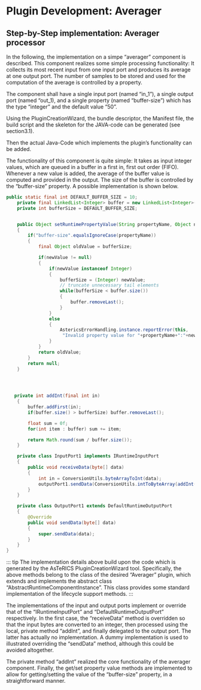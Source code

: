# Plugin Development: Averager

## Step-by-Step implementation: Averager processor
    

In the following, the implementation on a simpe “averager” component is described. This component realizes some simple processing functionality: It collects its most recent input from one input port and produces its average at one output port. The number of samples to be stored and used for the computation of the average is controlled by a property.

The component shall have a single input port (named “in\_1”), a single output port (named “out\_1), and a single property (named “buffer-size”) which has the type “integer” and the default value “50”.

Using the PluginCreationWizard, the bundle descriptor, the Manifest file, the build script and the skeleton for the JAVA-code can be generated (see section3.1).

Then the actual Java-Code which implements the plugin’s functionality can be added.

The functionality of this component is quite simple: It takes as input integer values, which are queued in a buffer in a first in, first out order (FIFO). Whenever a new value is added, the average of the buffer value is computed and provided in the output. The size of the buffer is controlled by the “buffer-size” property. A possible implementation is shown below.

  
```java
public static final int DEFAULT_BUFFER_SIZE = 10;
    private final LinkedList<Integer> buffer = new LinkedList<Integer>();
    private int bufferSize = DEFAULT_BUFFER_SIZE;


    public Object setRuntimePropertyValue(String propertyName, Object newValue)
    {
        if("buffer-size".equalsIgnoreCase(propertyName))
        {
            final Object oldValue = bufferSize;

            if(newValue != null)
            {
                if(newValue instanceof Integer)
                {
                    bufferSize = (Integer) newValue;
                    // truncate unnecessary tail elements
                    while(bufferSize < buffer.size())
                    {
                        buffer.removeLast();
                    }
                }
                else
                {
                    AstericsErrorHandling.instance.reportError(this,
                     "Invalid property value for "+propertyName+":"+newValue);
                }
            }
            return oldValue;
        }
        return null;
    }



 
   private int addInt(final int in)
    {
        buffer.addFirst(in);
        if(buffer.size() > bufferSize) buffer.removeLast();

        float sum = 0f;
        for(int item : buffer) sum += item;

        return Math.round(sum / buffer.size());
    }

    private class InputPort1 implements IRuntimeInputPort
    {
        public void receiveData(byte[] data)
        {
            int in = ConversionUtils.byteArrayToInt(data);
            outputPort1.sendData(ConversionUtils.intToByteArray(addInt(in)));
        }
    }

    private class OutputPort1 extends DefaultRuntimeOutputPort
    {
        @Override
        public void sendData(byte[] data)
        {
            super.sendData(data);
        }
    }
}
```
  
  
::: tip
The implementation details above build upon the code which is generated by the AsTeRICS PluginCreationWizard tool. Specifically, the above methods belong to the class of the desired “Averager” plugin, which extends and implements the abstract class “AbstractRuntimeComponentInstance”. This class provides some standard implementation of the lifecycle support methods.
:::

The implementations of the input and output ports implement or override that of the “IRuntimeInputPort” and “DefaultRuntimeOutputPort” respectively. In the first case, the “receiveData” method is overridden so that the input bytes are converted to an integer, then processed using the local, private method “addInt”, and finally delegated to the output port. The latter has actually no implementation. A dummy implementation is used to illustrated overriding the “sendData” method, although this could be avoided altogether.

The private method “addInt” realized the core functionality of the averager component. Finally, the get/set property value methods are implemented to allow for getting/setting the value of the “buffer-size” property, in a straightforward manner.
